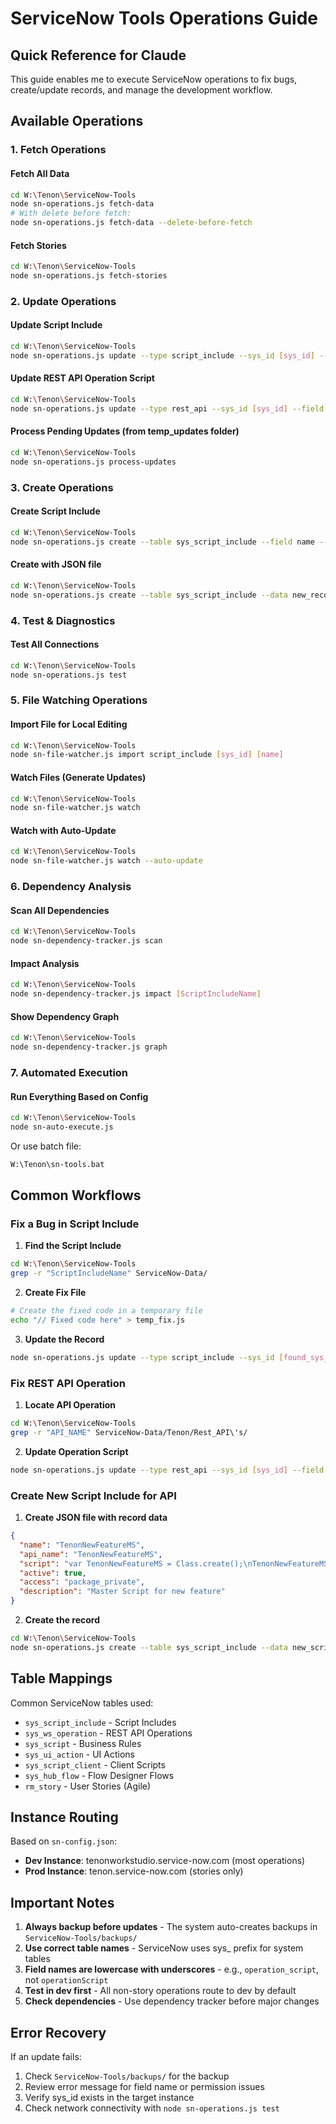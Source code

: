 # ServiceNow Tools Operations Guide

## Quick Reference for Claude

This guide enables me to execute ServiceNow operations to fix bugs, create/update records, and manage the development workflow.

## Available Operations

### 1. Fetch Operations

#### Fetch All Data
```bash
cd W:\Tenon\ServiceNow-Tools
node sn-operations.js fetch-data
# With delete before fetch:
node sn-operations.js fetch-data --delete-before-fetch
```

#### Fetch Stories
```bash
cd W:\Tenon\ServiceNow-Tools
node sn-operations.js fetch-stories
```

### 2. Update Operations

#### Update Script Include
```bash
cd W:\Tenon\ServiceNow-Tools
node sn-operations.js update --type script_include --sys_id [sys_id] --field script --file update.js
```

#### Update REST API Operation Script
```bash
cd W:\Tenon\ServiceNow-Tools
node sn-operations.js update --type rest_api --sys_id [sys_id] --field operation_script --file api_script.js
```

#### Process Pending Updates (from temp_updates folder)
```bash
cd W:\Tenon\ServiceNow-Tools
node sn-operations.js process-updates
```

### 3. Create Operations

#### Create Script Include
```bash
cd W:\Tenon\ServiceNow-Tools
node sn-operations.js create --table sys_script_include --field name --value "ScriptName" --field script --value "// code here" --field api_name --value "ScriptName"
```

#### Create with JSON file
```bash
cd W:\Tenon\ServiceNow-Tools
node sn-operations.js create --table sys_script_include --data new_record.json
```

### 4. Test & Diagnostics

#### Test All Connections
```bash
cd W:\Tenon\ServiceNow-Tools
node sn-operations.js test
```

### 5. File Watching Operations

#### Import File for Local Editing
```bash
cd W:\Tenon\ServiceNow-Tools
node sn-file-watcher.js import script_include [sys_id] [name]
```

#### Watch Files (Generate Updates)
```bash
cd W:\Tenon\ServiceNow-Tools
node sn-file-watcher.js watch
```

#### Watch with Auto-Update
```bash
cd W:\Tenon\ServiceNow-Tools
node sn-file-watcher.js watch --auto-update
```

### 6. Dependency Analysis

#### Scan All Dependencies
```bash
cd W:\Tenon\ServiceNow-Tools
node sn-dependency-tracker.js scan
```

#### Impact Analysis
```bash
cd W:\Tenon\ServiceNow-Tools
node sn-dependency-tracker.js impact [ScriptIncludeName]
```

#### Show Dependency Graph
```bash
cd W:\Tenon\ServiceNow-Tools
node sn-dependency-tracker.js graph
```

### 7. Automated Execution

#### Run Everything Based on Config
```bash
cd W:\Tenon\ServiceNow-Tools
node sn-auto-execute.js
```

Or use batch file:
```bash
W:\Tenon\sn-tools.bat
```

## Common Workflows

### Fix a Bug in Script Include

1. **Find the Script Include**
```bash
cd W:\Tenon\ServiceNow-Tools
grep -r "ScriptIncludeName" ServiceNow-Data/
```

2. **Create Fix File**
```bash
# Create the fixed code in a temporary file
echo "// Fixed code here" > temp_fix.js
```

3. **Update the Record**
```bash
node sn-operations.js update --type script_include --sys_id [found_sys_id] --field script --file temp_fix.js
```

### Fix REST API Operation

1. **Locate API Operation**
```bash
cd W:\Tenon\ServiceNow-Tools
grep -r "API_NAME" ServiceNow-Data/Tenon/Rest_API\'s/
```

2. **Update Operation Script**
```bash
node sn-operations.js update --type rest_api --sys_id [sys_id] --field operation_script --file fixed_api.js
```

### Create New Script Include for API

1. **Create JSON file with record data**
```json
{
  "name": "TenonNewFeatureMS",
  "api_name": "TenonNewFeatureMS",
  "script": "var TenonNewFeatureMS = Class.create();\nTenonNewFeatureMS.prototype = {\n    initialize: function() {},\n    \n    processRequest: function(request, response) {\n        // Implementation\n    },\n    \n    type: 'TenonNewFeatureMS'\n};\n",
  "active": true,
  "access": "package_private",
  "description": "Master Script for new feature"
}
```

2. **Create the record**
```bash
cd W:\Tenon\ServiceNow-Tools
node sn-operations.js create --table sys_script_include --data new_script.json
```

## Table Mappings

Common ServiceNow tables used:
- `sys_script_include` - Script Includes
- `sys_ws_operation` - REST API Operations
- `sys_script` - Business Rules
- `sys_ui_action` - UI Actions
- `sys_script_client` - Client Scripts
- `sys_hub_flow` - Flow Designer Flows
- `rm_story` - User Stories (Agile)

## Instance Routing

Based on `sn-config.json`:
- **Dev Instance**: tenonworkstudio.service-now.com (most operations)
- **Prod Instance**: tenon.service-now.com (stories only)

## Important Notes

1. **Always backup before updates** - The system auto-creates backups in `ServiceNow-Tools/backups/`
2. **Use correct table names** - ServiceNow uses sys_ prefix for system tables
3. **Field names are lowercase with underscores** - e.g., `operation_script`, not `operationScript`
4. **Test in dev first** - All non-story operations route to dev by default
5. **Check dependencies** - Use dependency tracker before major changes

## Error Recovery

If an update fails:
1. Check `ServiceNow-Tools/backups/` for the backup
2. Review error message for field name or permission issues
3. Verify sys_id exists in the target instance
4. Check network connectivity with `node sn-operations.js test`